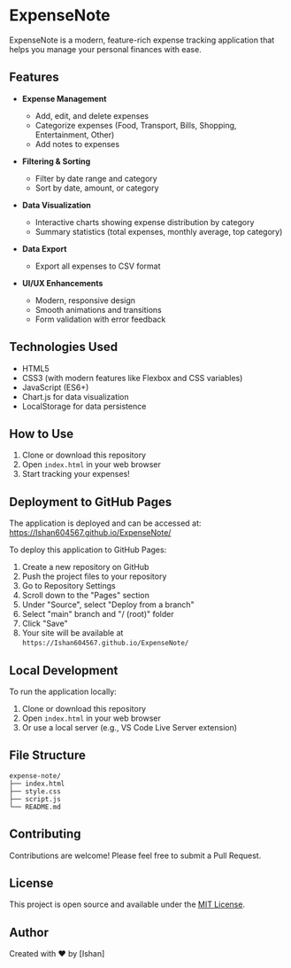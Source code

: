 # ExpenseNote

ExpenseNote is a modern, feature-rich expense tracking application that helps you manage your personal finances with ease.

## Features

- **Expense Management**
  - Add, edit, and delete expenses
  - Categorize expenses (Food, Transport, Bills, Shopping, Entertainment, Other)
  - Add notes to expenses

- **Filtering & Sorting**
  - Filter by date range and category
  - Sort by date, amount, or category

- **Data Visualization**
  - Interactive charts showing expense distribution by category
  - Summary statistics (total expenses, monthly average, top category)

- **Data Export**
  - Export all expenses to CSV format

- **UI/UX Enhancements**
  - Modern, responsive design
  - Smooth animations and transitions
  - Form validation with error feedback

## Technologies Used

- HTML5
- CSS3 (with modern features like Flexbox and CSS variables)
- JavaScript (ES6+)
- Chart.js for data visualization
- LocalStorage for data persistence

## How to Use

1. Clone or download this repository
2. Open `index.html` in your web browser
3. Start tracking your expenses!

## Deployment to GitHub Pages

The application is deployed and can be accessed at: https://Ishan604567.github.io/ExpenseNote/

To deploy this application to GitHub Pages:

1. Create a new repository on GitHub
2. Push the project files to your repository
3. Go to Repository Settings
4. Scroll down to the "Pages" section
5. Under "Source", select "Deploy from a branch"
6. Select "main" branch and "/ (root)" folder
7. Click "Save"
8. Your site will be available at `https://Ishan604567.github.io/ExpenseNote/`

## Local Development

To run the application locally:

1. Clone or download this repository
2. Open `index.html` in your web browser
3. Or use a local server (e.g., VS Code Live Server extension)

## File Structure

```
expense-note/
├── index.html
├── style.css
├── script.js
└── README.md
```

## Contributing

Contributions are welcome! Please feel free to submit a Pull Request.

## License

This project is open source and available under the [MIT License](LICENSE).

## Author

Created with ❤️ by [Ishan]